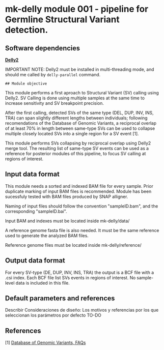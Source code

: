 # mk-delly module 001 - pipeline for Germline Structural Variant detection.

## Software dependencies
**[Delly2](https://github.com/dellytools/delly)**

IMPORTANT NOTE: Delly2 must be installed in multi-threading mode, and should me called by `delly-parallel` command.

	## Module objective
This module performs a first aproach to Structural Variant (SV) calling using Delly2.
SV Calling is done using multiple samples at the same time to increase sensitivity and SV breakpoint precision.

After the first calling, detected SVs of the same type (DEL, DUP, INV, INS, TRA) can span slightly different lengths between individuals;
following recomendations of the Database of Genomic Variants, a reciprocal overlap of at least 70% in length between same-type SVs can be used to collapse multiple closely located SVs into a single region for a SV event [1].

This module performs SVs collapsing by reciprocal overlap using Delly2 merge tool. The resulting list of same-type SV events can be used as a reference for posterior modules of this pipeline, to focus SV calling at regions of interest.

## Input data format
This module needs a sorted and indexed BAM file for every sample. Prior duplicate marking of input BAM files is recommended. Module has been sucessfuly tested with BAM files produced by SNAP alligner.

Naming of input files should follow the convention "sampleID.bam", and the corresponding "sampleID.bai".

Input BAM and indexes must be located inside mk-delly/data/

A reference genome fasta file is also needed. It must be the same reference used to generate the analyzed BAM files.

Reference genome files must be located inside mk-delly/reference/

## Output data format
For every SV-type (DE, DUP, INV, INS, TRA) the output is a BCF file with a .csi index. Each BCF file list SVs events in regions of interest. No sample-level data is included in this file.

## Default parameters and references
Describir Consideraciones de diseño: Los motivos y referencias por los que seleccionan los parámetros por defecto
TO-DO

## References
[1] [Database of Genomic Variants, FAQs ](http://dgv.tcag.ca/v106/app/faq#q4)